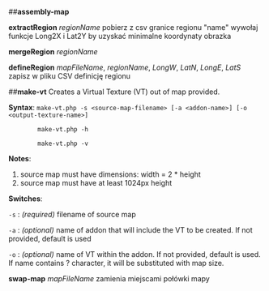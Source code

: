 ##**assembly-map**


**extractRegion** *regionName*
pobierz z csv granice regionu "name"
wywołaj funkcje Long2X i Lat2Y by uzyskać minimalne koordynaty obrazka

**mergeRegion** *regionName*


**defineRegion** *mapFileName*, *regionName*, *LongW*, *LatN*, *LongE*, *LatS*
zapisz w pliku CSV definicję regionu

##**make-vt**
Creates a Virtual Texture (VT) out of map provided.

**Syntax**: 
`make-vt.php -s <source-map-filename> [-a <addon-name>] [-o <output-texture-name>]`

`        make-vt.php -h`

`        make-vt.php -v`

**Notes**:

1. source map must have dimensions:  width = 2 * height
2. source map must have at least 1024px height

**Switches**:

`-s` : *(required)* filename of source map

`-a` : *(optional)* name of addon that will include the VT to be created.         If not provided, default is used

`-o` : *(optional)* name of VT within the addon. If not provided, default is used. If name contains ? character, it will be substituted with map size.

**swap-map** *mapFileName*
zamienia miejscami połówki mapy
